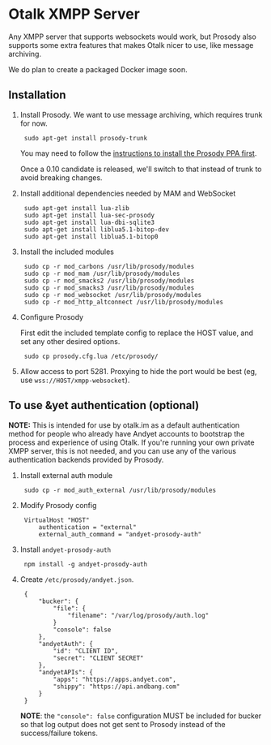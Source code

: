 # Otalk XMPP Server

Any XMPP server that supports websockets would work, but Prosody also supports
some extra features that makes Otalk nicer to use, like message archiving.

We do plan to create a packaged Docker image soon.


## Installation

1. Install Prosody. We want to use message archiving, which requires trunk for now.

        sudo apt-get install prosody-trunk

   You may need to follow the [instructions to install the Prosody PPA first](http://prosody.im/download/package_repository).

   Once a 0.10 candidate is released, we'll switch to that instead of trunk to avoid breaking changes.

2. Install additional dependencies needed by MAM and WebSocket

        sudo apt-get install lua-zlib
        sudo apt-get install lua-sec-prosody
        sudo apt-get install lua-dbi-sqlite3
        sudo apt-get install liblua5.1-bitop-dev
        sudo apt-get install liblua5.1-bitop0

3. Install the included modules

        sudo cp -r mod_carbons /usr/lib/prosody/modules
        sudo cp -r mod_mam /usr/lib/prosody/modules
        sudo cp -r mod_smacks2 /usr/lib/prosody/modules
        sudo cp -r mod_smacks3 /usr/lib/prosody/modules
        sudo cp -r mod_websocket /usr/lib/prosody/modules
        sudo cp -r mod_http_altconnect /usr/lib/prosody/modules

4. Configure Prosody

   First edit the included template config to replace the HOST value, and set any other desired options.

        sudo cp prosody.cfg.lua /etc/prosody/

5. Allow access to port 5281. Proxying to hide the port would be best (eg, use `wss://HOST/xmpp-websocket`).


## To use &yet authentication (optional)

**NOTE:** This is intended for use by otalk.im as a default authentication
method for people who already have Andyet accounts to bootstrap the
process and experience of using Otalk. If you're running your own private
XMPP server, this is not needed, and you can use any of the various
authentication backends provided by Prosody.

1. Install external auth module

        sudo cp -r mod_auth_external /usr/lib/prosody/modules

2. Modify Prosody config

        VirtualHost "HOST"
            authentication = "external"
            external_auth_command = "andyet-prosody-auth"

3. Install `andyet-prosody-auth`

        npm install -g andyet-prosody-auth

4. Create `/etc/prosody/andyet.json`. 

        {
            "bucker": {
                "file": {
                    "filename": "/var/log/prosody/auth.log"
                }
                "console": false
            },
            "andyetAuth": {
                "id": "CLIENT ID",
                "secret": "CLIENT SECRET"
            },
            "andyetAPIs": {
                "apps": "https://apps.andyet.com",
                "shippy": "https://api.andbang.com"
            }
        }

    **NOTE**: the `"console": false` configuration MUST be included for bucker so that log output does not get sent to Prosody instead of the success/failure tokens.
